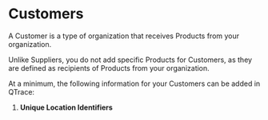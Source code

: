 # Customers

A Customer is a type of organization that receives Products from your organization.

Unlike Suppliers, you do not add specific Products for Customers, as they are defined as recipients of Products from your organization.

At a minimum, the following information for your Customers can be added in QTrace:

1. **Unique Location Identifiers**



